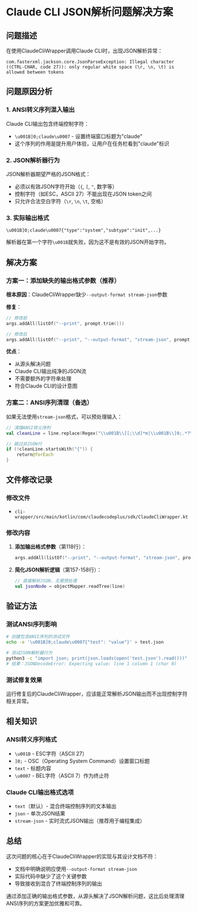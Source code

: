 # Claude CLI JSON解析问题解决方案

## 问题描述

在使用ClaudeCliWrapper调用Claude CLI时，出现JSON解析异常：

```
com.fasterxml.jackson.core.JsonParseException: Illegal character ((CTRL-CHAR, code 27)): only regular white space (\r, \n, \t) is allowed between tokens
```

## 问题原因分析

### 1. ANSI转义序列混入输出
Claude CLI输出包含终端控制字符：
- `\u001B]0;claude\u0007` - 设置终端窗口标题为"claude"
- 这个序列的作用是提升用户体验，让用户在任务栏看到"claude"标识

### 2. JSON解析器行为
JSON解析器期望严格的JSON格式：
- 必须以有效JSON字符开始（`{`, `[`, `"`, 数字等）
- 控制字符（如ESC，ASCII 27）不能出现在JSON token之间
- 只允许合法空白字符（`\r`, `\n`, `\t`, 空格）

### 3. 实际输出格式
```
\u001B]0;claude\u0007{"type":"system","subtype":"init",...}
```
解析器在第一个字符`\u001B`就失败，因为这不是有效的JSON开始字符。

## 解决方案

### 方案一：添加缺失的输出格式参数（推荐）
**根本原因**：ClaudeCliWrapper缺少`--output-format stream-json`参数

**修复**：
```kotlin
// 修改前
args.addAll(listOf("--print", prompt.trim()))

// 修改后  
args.addAll(listOf("--print", "--output-format", "stream-json", prompt.trim()))
```

**优点**：
- 从源头解决问题
- Claude CLI输出纯净的JSON流
- 不需要额外的字符串处理
- 符合Claude CLI的设计意图

### 方案二：ANSI序列清理（备选）
如果无法使用`stream-json`格式，可以预处理输入：

```kotlin
// 清理ANSI转义序列
val cleanLine = line.replace(Regex("\\u001B\\[[;\\d]*m|\\u001B\\]0;.*?\\u0007"), "").trim()

// 跳过非JSON行
if (!cleanLine.startsWith("{")) {
    return@forEach
}
```

## 文件修改记录

### 修改文件
- `cli-wrapper/src/main/kotlin/com/claudecodeplus/sdk/ClaudeCliWrapper.kt`

### 修改内容
1. **添加输出格式参数**（第118行）：
   ```kotlin
   args.addAll(listOf("--print", "--output-format", "stream-json", prompt.trim()))
   ```

2. **简化JSON解析逻辑**（第157-158行）：
   ```kotlin
   // 直接解析JSON，无需预处理
   val jsonNode = objectMapper.readTree(line)
   ```

## 验证方法

### 测试ANSI序列影响
```bash
# 创建包含ANSI序列的测试文件
echo -e '\u001B]0;claude\u0007{"test": "value"}' > test.json

# 测试JSON解析器行为
python3 -c "import json; print(json.loads(open('test.json').read()))"
# 结果：JSONDecodeError: Expecting value: line 1 column 1 (char 0)
```

### 测试修复效果
运行修复后的ClaudeCliWrapper，应该能正常解析JSON输出而不出现控制字符相关异常。

## 相关知识

### ANSI转义序列格式
- `\u001B` - ESC字符（ASCII 27）
- `]0;` - OSC（Operating System Command）设置窗口标题
- `text` - 标题内容
- `\u0007` - BEL字符（ASCII 7）作为终止符

### Claude CLI输出格式选项
- `text`（默认）- 混合终端控制序列的文本输出
- `json` - 单次JSON结果
- `stream-json` - 实时流式JSON输出（推荐用于编程集成）

## 总结

这次问题的核心在于ClaudeCliWrapper的实现与其设计文档不符：
- 文档中明确说明应使用`--output-format stream-json`
- 实际代码中缺少了这个关键参数
- 导致接收到混合了终端控制序列的输出

通过添加正确的输出格式参数，从源头解决了JSON解析问题，这比后处理清理ANSI序列的方案更加优雅和可靠。